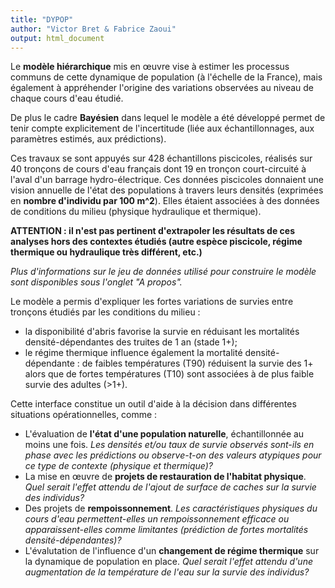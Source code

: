 ```yaml
---
title: "DYPOP"
author: "Victor Bret & Fabrice Zaoui"
output: html_document
---
```


Le __modèle hiérarchique__ mis en &#339;uvre vise à estimer les processus communs de cette dynamique de population (à l'échelle de la France), mais également à appréhender l'origine des variations observées au niveau de chaque cours d'eau étudié.

De plus le cadre __Bayésien__ dans lequel le modèle a été développé permet de tenir compte explicitement de l'incertitude (liée aux échantillonnages, aux paramètres estimés, aux prédictions).

Ces travaux se sont appuyés sur 428 échantillons piscicoles, réalisés sur 40 tronçons de cours d'eau français dont 19 en tronçon court-circuité à l'aval d'un barrage hydro-électrique. Ces données piscicoles donnaient une vision annuelle de l'état des populations à travers leurs densités (exprimées en __nombre d'individu par 100 m^2__). Elles étaient associées à des données de conditions du milieu (physique hydraulique et thermique).

__ATTENTION : il n'est pas pertinent d'extrapoler les résultats de ces analyses hors des contextes étudiés (autre espèce piscicole, régime thermique ou hydraulique très différent, etc.)__

_Plus d'informations sur le jeu de données utilisé pour construire le modèle sont disponibles sous l'onglet "A propos"._

Le modèle a permis d'expliquer les fortes variations de survies entre tronçons étudiés par les conditions du milieu :

* la disponibilité d'abris favorise la survie en réduisant les mortalités densité-dépendantes des truites de 1 an (stade 1+);
* le régime thermique influence également la mortalité densité-dépendante : de faibles températures (T90) réduisent la survie des 1+ alors que de fortes températures (T10) sont associées à de plus faible survie des adultes (>1+).

Cette interface constitue un outil d'aide à la décision dans différentes situations opérationnelles, comme :

* L'évaluation de __l'état d'une population naturelle__, échantillonnée au moins une fois.
  _Les densités et/ou taux de survie observés sont-ils en phase avec les prédictions ou observe-t-on des valeurs atypiques pour ce type de contexte (physique et thermique)?_
* La mise en &#339;uvre de __projets de restauration de l'habitat physique__.
  _Quel serait l'effet attendu de l'ajout de surface de caches sur la survie des individus?_
* Des projets de __rempoissonnement__.
  _Les caractéristiques physiques du cours d'eau permettent-elles un rempoissonnement efficace ou apparaissent-elles comme limitantes (prédiction de fortes mortalités densité-dépendantes)?_
* L'évalutation de l'influence d'un __changement de régime thermique__ sur la dynamique de population en place.
  _Quel serait l'effet attendu d'une augmentation de la température de l'eau sur la survie des individus?_
